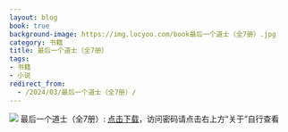 ```yaml
---
layout: blog
book: true
background-image: https://img.locyoo.com/book最后一个道士（全7册）.jpg
category: 书籍
title: 最后一个道士（全7册）
tags:
- 书籍
- 小说
redirect_from:
  - /2024/03/最后一个道士（全7册）/
---
```

![](https://img.locyoo.com/book最后一个道士（全7册）.jpg)
最后一个道士（全7册）: <a name = "ref1" href="https://url18.ctfile.com/f/50983618-1418306372-3cda88?p=3619">点击下载</a>，访问密码请点击右上方“关于”自行查看